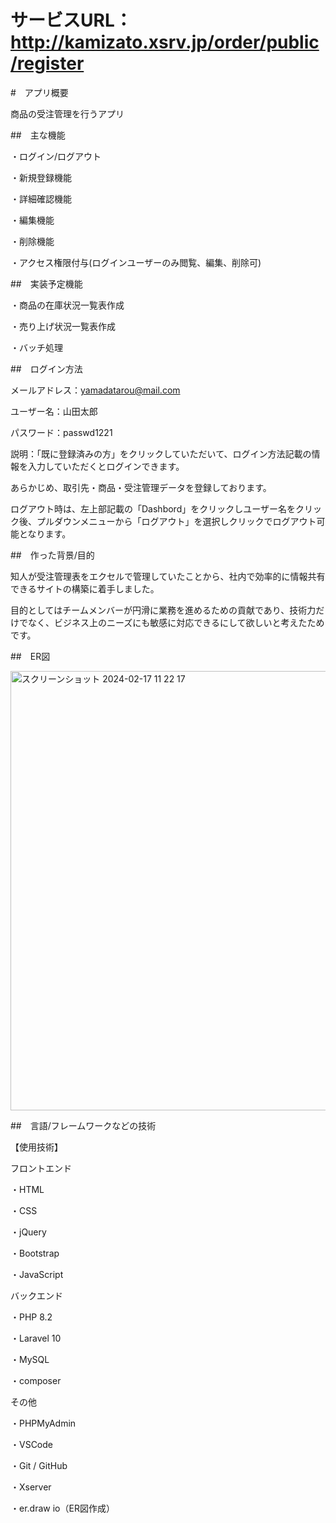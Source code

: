 # サービスURL：http://kamizato.xsrv.jp/order/public/register

#　アプリ概要

商品の受注管理を行うアプリ

##　主な機能

・ログイン/ログアウト

・新規登録機能 

・詳細確認機能 

・編集機能 

・削除機能

・アクセス権限付与(ログインユーザーのみ閲覧、編集、削除可)

##　実装予定機能

・商品の在庫状況一覧表作成

・売り上げ状況一覧表作成

・バッチ処理

##　ログイン方法

メールアドレス：yamadatarou@mail.com

ユーザー名：山田太郎

パスワード：passwd1221

説明：「既に登録済みの方」をクリックしていただいて、ログイン方法記載の情報を入力していただくとログインできます。

あらかじめ、取引先・商品・受注管理データを登録しております。

ログアウト時は、左上部記載の「Dashbord」をクリックしユーザー名をクリック後、プルダウンメニューから「ログアウト」を選択しクリックでログアウト可能となります。

##　作った背景/目的

知人が受注管理表をエクセルで管理していたことから、社内で効率的に情報共有できるサイトの構築に着手しました。

目的としてはチームメンバーが円滑に業務を進めるための貢献であり、技術力だけでなく、ビジネス上のニーズにも敏感に対応できるにして欲しいと考えたためです。

##　ER図

<img width="703" alt="スクリーンショット 2024-02-17 11 22 17" src="https://github.com/kamizatokasumi/order/assets/153715514/9da004c8-f83b-4944-9427-d263f86cc4c9">


##　言語/フレームワークなどの技術

【使用技術】

フロントエンド

・HTML

・CSS

・jQuery 

・Bootstrap 

・JavaScript

バックエンド

・PHP 8.2

・Laravel 10

・MySQL 

・composer

その他

・PHPMyAdmin

・VSCode

・Git / GitHub

・Xserver

・er.draw io（ER図作成）
